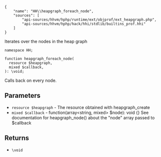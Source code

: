 ``` yamlmeta
{
    "name": "HH\\heapgraph_foreach_node",
    "sources": [
        "api-sources/hhvm/hphp/runtime/ext/objprof/ext_heapgraph.php",
        "api-sources/hhvm/hphp/hack/hhi/stdlib/builtins_prof.hhi"
    ]
}
```




Iterates over the nodes in the heap graph




``` Hack
namespace HH;

function heapgraph_foreach_node(
  resource $heapgraph,
  mixed $callback,
): \void;
```




Calls back on every node.




## Parameters




+ ` resource $heapgraph ` - The resource obtained with heapgraph_create
+ ` mixed $callback ` - function(array<string, mixed> $node): void {}
  See documentation for heapgraph_node() about the "node" array passed
  to $callback




## Returns




* ` \void `
<!-- HHAPIDOC -->
